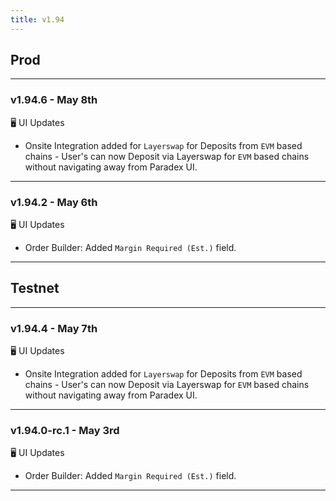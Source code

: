 ```yaml
---
title: v1.94
---
```

## Prod
---
### v1.94.6 - May 8th
🖥️  UI Updates
* Onsite Integration added for `Layerswap` for Deposits from `EVM` based chains - User's can now Deposit via Layerswap for `EVM` based chains without navigating away from Paradex UI.
---
### v1.94.2 - May 6th
🖥️  UI Updates
* Order Builder: Added `Margin Required (Est.)` field.
---
## Testnet
---
### v1.94.4 - May 7th
🖥️  UI Updates
* Onsite Integration added for `Layerswap` for Deposits from `EVM` based chains - User's can now Deposit via Layerswap for `EVM` based chains without navigating away from Paradex UI.
---
### v1.94.0-rc.1 - May 3rd
🖥️  UI Updates
* Order Builder: Added `Margin Required (Est.)` field.
---
